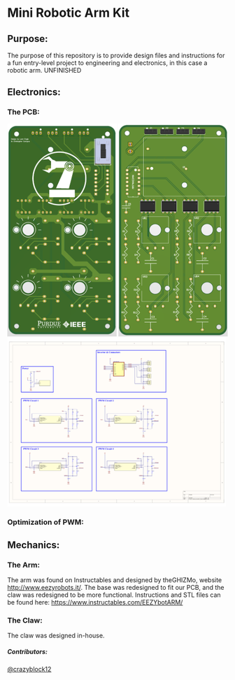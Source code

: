 # Mini Robotic Arm Kit
## Purpose:
The purpose of this repository is to provide design files and instructions for a fun entry-level project to engineering and electronics, in this case a robotic arm. UNFINISHED

## Electronics:
### The PCB:
<img src="images/PCB_Front_Picture.png" width="250" /> <img src="images/PCB_Back_Picture.png" width="250" /> <img src="images/schematicPhotoColor.png" width="500" />

### Optimization of PWM:

## Mechanics:
### The Arm:
The arm was found on Instructables and designed by theGHIZMo, website http://www.eezyrobots.it/. The base was redesigned to fit our PCB, and the claw was redesigned to be more functional. Instructions and STL files can be found here: https://www.instructables.com/EEZYbotARM/

### The Claw: 
The claw was designed in-house.
##### Contributors:
[@crazyblock12](https://github.com/crazyblock12)


